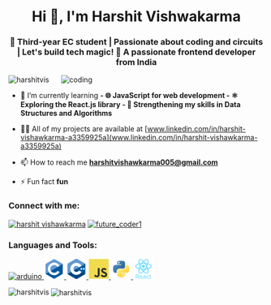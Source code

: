 
<h1 align="center">Hi 👋, I'm Harshit Vishwakarma</h1>
<h3 align="center">👋 Third-year EC student | Passionate about coding and circuits | Let's build tech magic! 🚀 A passionate frontend developer from India</h3>

<img align="right" alt="coding" width="400" src="https://media2.giphy.com/media/RbDKaczqWovIugyJmW/giphy.gif?cid=ecf05e47a2m3xuh2mtk0qulthitvychpka3ojkahdi5dn3uh&ep=v1_gifs_search&rid=giphy.gif&ct=g">

<p align="left"> <img src="https://komarev.com/ghpvc/?username=harshitvis&label=Profile%20views&color=0e75b6&style=flat" alt="harshitvis" /> </p>

- 🌱 I’m currently learning **- 🌐 JavaScript for web development - ⚛️ Exploring the React.js library - 🧠 Strengthening my skills in Data Structures and Algorithms**

- 👨‍💻 All of my projects are available at [www.linkedin.com/in/harshit-vishawkarma-a3359925a](www.linkedin.com/in/harshit-vishawkarma-a3359925a)

- 📫 How to reach me **harshitvishawkarma005@gmail.com**

- ⚡ Fun fact **fun**

<h3 align="left">Connect with me:</h3>
<p align="left">
<a href="https://linkedin.com/in/harshit vishawkarma" target="blank"><img align="center" src="https://raw.githubusercontent.com/rahuldkjain/github-profile-readme-generator/master/src/images/icons/Social/linked-in-alt.svg" alt="harshit vishawkarma" height="30" width="40" /></a>
<a href="https://www.youtube.com/c/future_coder1" target="blank"><img align="center" src="https://raw.githubusercontent.com/rahuldkjain/github-profile-readme-generator/master/src/images/icons/Social/youtube.svg" alt="future_coder1" height="30" width="40" /></a>
</p>

<h3 align="left">Languages and Tools:</h3>
<p align="left"> <a href="https://www.arduino.cc/" target="_blank" rel="noreferrer"> <img src="https://cdn.worldvectorlogo.com/logos/arduino-1.svg" alt="arduino" width="40" height="40"/> </a> <a href="https://www.cprogramming.com/" target="_blank" rel="noreferrer"> <img src="https://raw.githubusercontent.com/devicons/devicon/master/icons/c/c-original.svg" alt="c" width="40" height="40"/> </a> <a href="https://www.w3schools.com/cpp/" target="_blank" rel="noreferrer"> <img src="https://raw.githubusercontent.com/devicons/devicon/master/icons/cplusplus/cplusplus-original.svg" alt="cplusplus" width="40" height="40"/> </a> <a href="https://developer.mozilla.org/en-US/docs/Web/JavaScript" target="_blank" rel="noreferrer"> <img src="https://raw.githubusercontent.com/devicons/devicon/master/icons/javascript/javascript-original.svg" alt="javascript" width="40" height="40"/> </a> <a href="https://www.python.org" target="_blank" rel="noreferrer"> <img src="https://raw.githubusercontent.com/devicons/devicon/master/icons/python/python-original.svg" alt="python" width="40" height="40"/> </a> <a href="https://reactjs.org/" target="_blank" rel="noreferrer"> <img src="https://raw.githubusercontent.com/devicons/devicon/master/icons/react/react-original-wordmark.svg" alt="react" width="40" height="40"/> </a> </p>

<p><img align="left" src="https://github-readme-stats.vercel.app/api/top-langs?username=harshitvis&show_icons=true&locale=en&layout=compact" alt="harshitvis" /></p>

<p>&nbsp;<img align="center" src="https://github-readme-stats.vercel.app/api?username=harshitvis&show_icons=true&locale=en" alt="harshitvis" /></p>


